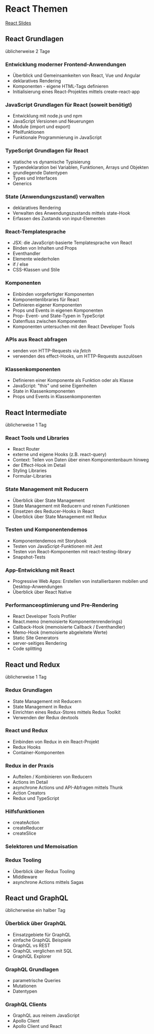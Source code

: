 # React Themen

[React Slides](./react-all-de.html)

## React Grundlagen

üblicherweise 2 Tage

### Entwicklung moderner Frontend-Anwendungen

- Überblick und Gemeinsamkeiten von React, Vue und Angular
- deklaratives Rendering
- Komponenten - eigene HTML-Tags definieren
- Initialisierung eines React-Projektes mittels create-react-app

### JavaScript Grundlagen für React (soweit benötigt)

- Entwicklung mit node.js und npm
- JavaScript Versionen und Neuerungen
- Module (import und export)
- Pfeilfunktionen
- Funktionale Programmierung in JavaScript

### TypeScript Grundlagen für React

- statische vs dynamische Typisierung
- Typendeklaration bei Variablen, Funktionen, Arrays und Objekten
- grundlegende Datentypen
- Types und Interfaces
- Generics

### State (Anwendungszustand) verwalten

- deklaratives Rendering
- Verwalten des Anwendungszustands mittels state-Hook
- Erfassen des Zustands von input-Elementen

### React-Templatesprache

- JSX: die JavaScript-basierte Templatesprache von React
- Binden von Inhalten und Props
- Eventhandler
- Elemente wiederholen
- if / else
- CSS-Klassen und Stile

### Komponenten

- Einbinden vorgefertigter Komponenten
- Komponentenlibraries für React
- Definieren eigener Komponenten
- Props und Events in eigenen Komponenten
- Prop- Event- und State-Typen in TypeScript
- Datenfluss zwischen Komponenten
- Komponenten untersuchen mit den React Developer Tools

### APIs aus React abfragen

- senden von HTTP-Requests via _fetch_
- verwenden des effect-Hooks, um HTTP-Requests auszulösen

### Klassenkomponenten

- Definieren einer Komponente als Funktion oder als Klasse
- JavaScript: "this" und seine Eigenheiten
- State in Klassenkomponenten
- Props und Events in Klassenkomponenten

## React Intermediate

üblicherweise 1 Tag

### React Tools und Libraries

- React Router
- externe und eigene Hooks (z.B. react-query)
- Context: Teilen von Daten über einen Komponentenbaum hinweg
- der Effect-Hook im Detail
- Styling Libraries
- Formular-Libraries

### State Management mit Reducern

- Überblick über State Management
- State Management mit Reducern und reinen Funktionen
- Einsetzen des Reducer-Hooks in React
- Überblick über State Management mit Redux

### Testen und Komponentendemos

- Komponentendemos mit Storybook
- Testen von JavaScript-Funktionen mit Jest
- Testen von React-Komponenten mit react-testing-library
- Snapshot-Tests

### App-Entwicklung mit React

- Progressive Web Apps: Erstellen von installierbaren mobilen und Desktop-Anwendungen
- Überblick über React Native

### Performanceoptimierung und Pre-Rendering

- React Developer Tools Profiler
- React.memo (memoisierte Komponentenrenderings)
- Callback-Hook (memoisierte Callback / Eventhandler)
- Memo-Hook (memoisierte abgeleitete Werte)
- Static Site Generators
- server-seitiges Rendering
- Code splitting

## React und Redux

üblicherweise 1 Tag

### Redux Grundlagen

- State Management mit Reducern
- State Management in Redux
- Einrichten eines Redux-Stores mittels Redux Toolkit
- Verwenden der Redux devtools

### React und Redux

- Einbinden von Redux in ein React-Projekt
- Redux Hooks
- Container-Komponenten

### Redux in der Praxis

- Aufteilen / Kombinieren von Reducern
- Actions im Detail
- asynchrone Actions und API-Abfragen mittels Thunk
- Action Creators
- Redux und TypeScript

### Hilfsfunktionen

- createAction
- createReducer
- createSlice

### Selektoren und Memoisation

### Redux Tooling

- Überblick über Redux Tooling
- Middleware
- asynchrone Actions mittels Sagas

## React und GraphQL

üblicherweise ein halber Tag

### Überblick über GraphQL

- Einsatzgebiete für GraphQL
- einfache GraphQL Beispiele
- GraphQL vs REST
- GraphQL verglichen mit SQL
- GraphiQL Explorer

### GraphQL Grundlagen

- parametrische Queries
- Mutationen
- Datentypen

### GraphQL Clients

- GraphQL aus reinem JavaScript
- Apollo Client
- Apollo Client und React
